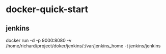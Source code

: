 # docker-quick-start

## jenkins
docker run -d -p 9000:8080 -v /home/richard/project/doker/jenkins/:/var/jenkins_home -t jenkins/jenkins